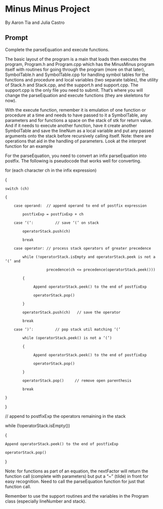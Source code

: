 # Minus Minus Project

By Aaron Tia and Julia Castro

## Prompt

Complete the parseEquation and execute functions.

The basic layout of the program is a main that loads then executes the program, Program.h and Program.cpp which has the MinusMinus program itself with routines for going through the program (more on that later), SymbolTable.h and SymbolTable.cpp for handling symbol tables for the functions and procedure and local variables (two separate tables), the utility of Stack.h and Stack.cpp, and the support.h and support.cpp. The support.cpp is the only file you need to submit. That’s where you will change the parseEquation and execute functions (they are skeletons for now).

With the execute function, remember it is emulation of one function or procedure at a time and needs to have passed to it a SymbolTable, any parameters and for functions a space on the stack of stk for return value. And if it needs to execute another function, have it create another SymbolTable and save the lineNum as a local variable and put any passed arguments onto the stack before recursively calling itself. Note: there are operations that aid in the handling of parameters. Look at the interpret function for an example

For the parseEquation, you need to convert an infix parseEquation into postfix. The following is pseudocode that works well for converting.

for (each character ch in the infix expression)

{

    switch (ch)

    {

        case operand:  // append operand to end of postfix expression

            postfixExp = postfixExp + ch

        case ‘(‘:          // save ‘(’ on stack

            operatorStack.push(ch)

            break

        case operator: // process stack operators of greater precedence

            while (!operatorStack.isEmpty and operatorStack.peek is not a ‘(’ and

                       precedence(ch <= precedence(operatorStack.peek()))

            {

                 Append operatorStack.peek() to the end of postfixExp

                 operatorStack.pop()

            }

            operatorStack.push(ch)   // save the operator

            break

        case ‘)’:          // pop stack util matching ‘(’

            while (operatorStack.peek() is not a ‘(’)

            {

                 Append operatorStack.peek() to the end of postfixExp

                 operatorStack.pop()

            }

            operatorStack.pop()     // remove open parenthesis

            break

    }

}

// append to postfixExp the operators remaining in the stack

while (!operatorStack.isEmpty())

{

    Append operatorStack.peek() to the end of postfixExp

    operatorStack.pop()

}

Note: for functions as part of an equation, the nextFactor will return the function call (complete with parameters) but put a “~” (tilde) in front for easy recognition. Need to call the parseEquation function for just that function call.

Remember to use the support routines and the variables in the Program class (especially lineNumber and stack).
